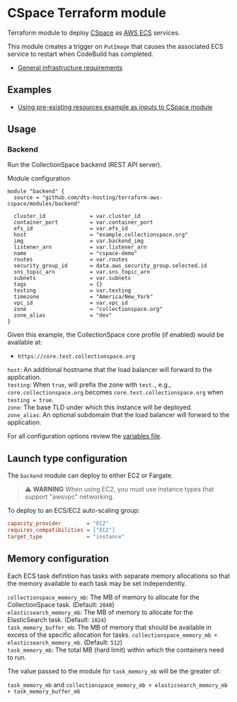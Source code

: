 # CSpace Terraform module

Terraform module to deploy [CSpace](https://cspace.lyrasis.org/) as [AWS ECS](https://aws.amazon.com/ecs/) services.

This module creates a trigger on `PutImage` that causes the associated ECS service to restart when CodeBuild has completed.

- [General infrastructure requirements](REQS.md)

## Examples

- [Using pre-existing resources example as inputs to CSpace module](examples/services)

## Usage

### Backend

Run the CollectionSpace backend (REST API server).

Module configuration

```hcl
module "backend" {
  source = "github.com/dts-hosting/terraform-aws-cspace/modules/backend"

  cluster_id              = var.cluster_id
  container_port          = var.container_port
  efs_id                  = var.efs_id
  host                    = "example.collectionspace.org"
  img                     = var.backend_img
  listener_arn            = var.listener_arn
  name                    = "cspace-demo"
  routes                  = var.routes
  security_group_id       = data.aws_security_group.selected.id
  sns_topic_arn           = var.sns_topic_arn
  subnets                 = var.subnets
  tags                    = {}
  testing                 = var.testing
  timezone                = "America/New_York"
  vpc_id                  = var.vpc_id
  zone                    = "collectionspace.org"
  zone_alias              = "dev"
}

```

Given this example, the CollectionSpace core profile (if enabled) would be available at:

- `https://core.test.collectionspace.org`

`host`: An additional hostname that the load balancer will forward to the application.  
`testing`: When `true`, will prefix the zone with `test.`, e.g., `core.collectionspace.org` becomes `core.test.collectionspace.org` when `testing = true`.  
`zone`: The base TLD under which this instance will be deployed.  
`zone_alias`: An optional subdomain that the load balancer will forward to the application.  

For all configuration options review the [variables file](modules/backend/variables.tf).

## Launch type configuration

The `backend` module can deploy to either EC2 or Fargate.

> ⚠️ **WARNING** When using EC2, you must use instance types that support "awsvpc" networking.

To deploy to an ECS/EC2 auto-scaling group:

```ini
capacity_provider        = "EC2"
requires_compatibilities = ["EC2"]
target_type              = "instance"
```

## Memory configuration

Each ECS task definition has tasks with separate memory allocations so that the
memory available to each task may be set independently.

`collectionspace_memory_mb`: The MB of memory to allocate for the
CollectionSpace task. (Default: `2048`)  
`elasticsearch_memory_mb`: The MB of memory to allocate for the ElasticSearch
task. (Default: `1024`)  
`task_memory_buffer_mb`: The MB of memory that should be available in excess of
the specific allocation for tasks.
`collectionspace_memory_mb + elasticsearch_memory_mb`. (Default: `512`)  
`task_memory_mb`: The total MB (hard limit) within which the containers need
to run.  

The value passed to the module for `task_memory_mb` will be the greater of:

`task_memory_mb` and `collectionspace_memory_mb + elasticsearch_memory_mb + task_memory_buffer_mb`
